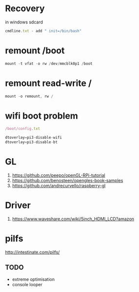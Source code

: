 # Recovery

in windows sdcard

```javascript
cmdline.txt - add " init=/bin/bash" 
```

# remount /boot

```javascript
mount -t vfat -o rw /dev/mmcblk0p1 /boot
```

# remount read-write /

```javascript
mount -o remount, rw /
```

# wifi boot problem

```javascript
/boot/config.txt

dtoverlay=pi3-disable-wifi
dtoverlay=pi3-disable-bt
```
 
# GL

1. https://github.com/peepo/openGL-RPi-tutorial
2. https://github.com/benosteen/opengles-book-samples
3. https://github.com/andrecurvello/raspberry-gl

# Driver

1. https://www.waveshare.com/wiki/5inch_HDMI_LCD?amazon

# pilfs

http://intestinate.com/pilfs/

## TODO

- extreme optimisation
- console looper
